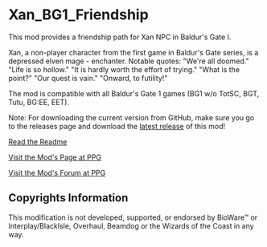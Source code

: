 # Xan_BG1_Friendship
This mod provides a friendship path for Xan NPC in Baldur's Gate I.

Xan, a non-player character from the first game in Baldur's Gate series, is a depressed elven mage - enchanter. Notable quotes: "We're all doomed."
"Life is so hollow." "It is hardly worth the effort of trying."
"What is the point?" "Our quest is vain." "Onward, to futility!"

The mod is compatible with all Baldur's Gate 1 games (BG1 w/o TotSC, BGT, Tutu, BG:EE, EET).

Note: For downloading the current version from GitHub, make sure you go to the releases page and download the [latest release](https://github.com/Pocket-Plane-Group/Xan_BG1_Friendship/releases) of this mod!

[Read the Readme](https://Pocket-Plane-Group.github.io/Pocket-Plane-Group.github.io/readmes/Readme-XanBG1Friend.txt)

[Visit the Mod's Page at PPG](http://www.pocketplane.net/tutumods)

[Visit the Mod's Forum at PPG](http://forums.pocketplane.net/index.php?topic=24286.0)

## Copyrights Information

This modification is not developed, supported, or endorsed by BioWare™ or Interplay/BlackIsle, Overhaul, Beamdog or the Wizards of the Coast in any way.
